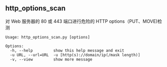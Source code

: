 ## http_options_scan

对 Web 服务器的 80 或 443 端口进行危险的 HTTP options（PUT、MOVE)检测

	Usage: http_options_scan.py [options]

	Options:
	  -h, --help         show this help message and exit
	  -u URL, --url=URL  -u [http(s)://domain/ip(/mask length)]
	  -v, --view         show more message

